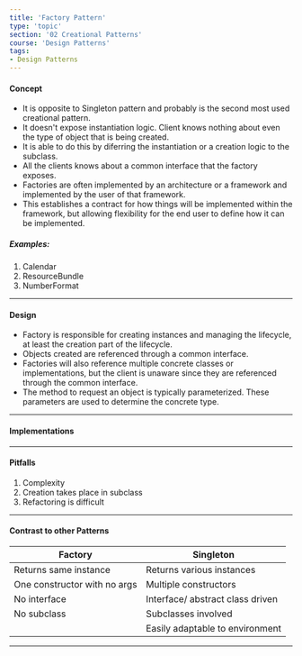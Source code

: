 ```yaml
---
title: 'Factory Pattern'
type: 'topic'
section: '02 Creational Patterns'
course: 'Design Patterns'
tags:
- Design Patterns
---
```

#### Concept
- It is opposite to Singleton pattern and probably is the second most used creational pattern.
- It doesn't expose instantiation logic. Client knows nothing about even the type of object that is being created.
- It is able to do this by diferring the instantiation or a creation logic to the subclass.
- All the clients knows about a common interface that the factory exposes.
- Factories are often implemented by an architecture or a framework and implemented by the user of that framework.
- This establishes a contract for how things will be implemented within the framework, but allowing flexibility for the end user to define how it can be implemented.

##### Examples:
1. Calendar
2. ResourceBundle
3. NumberFormat

---
#### Design
- Factory is responsible for creating instances and managing the lifecycle, at least the creation part of the lifecycle.
- Objects created are referenced through a common interface.
- Factories will also reference multiple concrete classes or implementations, but the client is unaware since they are referenced through the common interface.
- The method to request an object is typically parameterized. These parameters are used to determine the concrete type.

---
#### Implementations


---
#### Pitfalls
1. Complexity
2. Creation takes place in subclass
3. Refactoring is difficult

---
#### Contrast to other Patterns

|Factory   |Singleton   |
|---|---|
|Returns same instance   |Returns various instances   |
|One constructor with no args   |Multiple constructors   |
|No interface   |Interface/ abstract class driven   |
|No subclass |Subclasses involved |
| |Easily adaptable to environment |

---